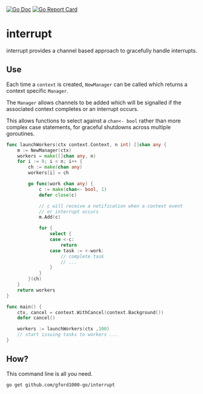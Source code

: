[![Go Doc](https://pkg.go.dev/badge/github.com/gford1000-go/interrupt.svg)](https://pkg.go.dev/github.com/gford1000-go/interrupt)
[![Go Report Card](https://goreportcard.com/badge/github.com/gford1000-go/interrupt)](https://goreportcard.com/report/github.com/gford1000-go/interrupt)

interrupt
=========

interrupt provides a channel based approach to gracefully handle interrupts.

## Use

Each time a `context` is created, `NewManager` can be called which returns 
a context specific `Manager`.  

The `Manager` allows channels to be added which will be signalled if the associated context completes or an interrupt occurs.

This allows functions to select against a `chan<- bool` rather than more complex case statements, for graceful shutdowns across multiple goroutines.

```go
func launchWorkers(ctx context.Context, n int) []chan any {
	m := NewManager(ctx)
	workers = make([]chan any, n)
	for i := 0; i < n; i++ {
		ch := make(chan any)
		workers[i] = ch

		go func(work chan any) {
			c := make(chan<- bool, 1)
			defer close(c)

			// c will receive a notification when a context event
			// or interrupt occurs
			m.Add(c)

			for {
				select {
				case <-c:
					return
				case task := <-work:
					// complete task
					// ...
				}
			}
		}(ch)
	}
	return workers
}

func main() {
	ctx, cancel = context.WithCancel(context.Background())
	defer cancel()

	workers := launchWorkers(ctx ,100)
	// start issuing tasks to workers ...
}
```

## How?

This command line is all you need.

```
go get github.com/gford1000-go/interrupt
```
